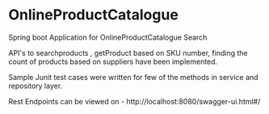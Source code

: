 # OnlineProductCatalogue
Spring boot Application for OnlineProductCatalogue Search

API's to searchproducts , getProduct based on SKU number, finding the count of products based on suppliers have been implemented.

Sample Junit test cases were written for few of the methods in service and repository layer.

Rest Endpoints can be viewed on - http://localhost:8080/swagger-ui.html#/
